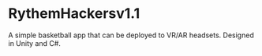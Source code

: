 # RythemHackersv1.1

A simple basketball app that can be deployed to VR/AR headsets. 
Designed in Unity and C#.
